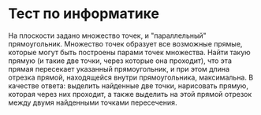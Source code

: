 # Тест по информатике

На плоскости задано множество точек, и "параллельный" прямоугольник. Множество
точек образует все возможные прямые, которые могут быть построены парами точек
множества. Найти такую прямую (и такие две точки, через которые она проходит),
что эта прямая пересекает указанный прямоугольник, и при этом длина отрезка
прямой, находящейся внутри прямоугольника, максимальна.
В качестве ответа:
выделить найденные две точки,
нарисовать прямую, которая через них проходит,
а также выделить на этой прямой отрезок между двумя найденными точками
пересечения.
